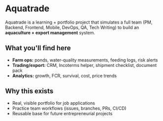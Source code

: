 # Aquatrade

Aquatrade is a learning + portfolio project that simulates a full team (PM, Backend, Frontend, Mobile, DevOps, QA, Tech Writing) to build an **aquaculture + export management** system.

## What you'll find here
- **Farm ops:** ponds, water-quality measurements, feeding logs, risk alerts
- **Trading/export:** CRM, Incoterms helper, shipment checklist, document pack
- **Analytics:** growth, FCR, survival, cost, price trends

## Why this exists
- Real, visible portfolio for job applications
- Practice team workflows (issues, branches, PRs, CI/CD)
- Reusable base for future entrepreneurial projects
  
